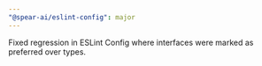 ```yaml
---
"@spear-ai/eslint-config": major
---
```


Fixed regression in ESLint Config where interfaces were marked as preferred over types.
